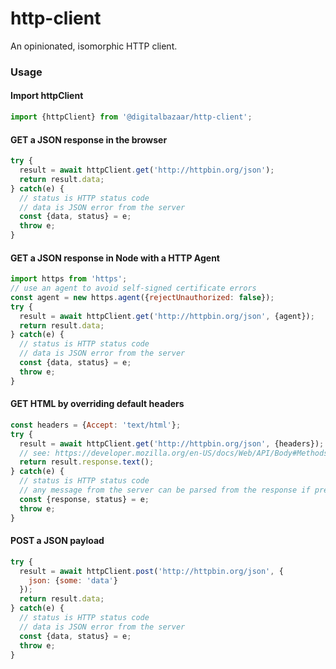 # http-client
An opinionated, isomorphic HTTP client.

### Usage

#### Import httpClient
```js
import {httpClient} from '@digitalbazaar/http-client';
```

#### GET a JSON response in the browser
```js
try {
  result = await httpClient.get('http://httpbin.org/json');
  return result.data;
} catch(e) {
  // status is HTTP status code
  // data is JSON error from the server
  const {data, status} = e;
  throw e;
}
```

#### GET a JSON response in Node with a HTTP Agent
```js
import https from 'https';
// use an agent to avoid self-signed certificate errors
const agent = new https.agent({rejectUnauthorized: false});
try {
  result = await httpClient.get('http://httpbin.org/json', {agent});
  return result.data;
} catch(e) {
  // status is HTTP status code
  // data is JSON error from the server
  const {data, status} = e;
  throw e;
}
```

#### GET HTML by overriding default headers
```js
const headers = {Accept: 'text/html'};
try {
  result = await httpClient.get('http://httpbin.org/json', {headers});
  // see: https://developer.mozilla.org/en-US/docs/Web/API/Body#Methods
  return result.response.text();
} catch(e) {
  // status is HTTP status code
  // any message from the server can be parsed from the response if present
  const {response, status} = e;
  throw e;
}
```

#### POST a JSON payload
```js
try {
  result = await httpClient.post('http://httpbin.org/json', {
    json: {some: 'data'}
  });
  return result.data;
} catch(e) {
  // status is HTTP status code
  // data is JSON error from the server
  const {data, status} = e;
  throw e;
}
```
